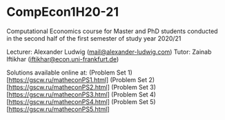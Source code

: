 # CompEcon1H20-21
Computational Economics course for Master and PhD students conducted in the second half of the first semester of study year 2020/21

Lecturer: Alexander Ludwig (mail@alexander-ludwig.com)
Tutor: Zainab Iftikhar (iftikhar@econ.uni-frankfurt.de)

Solutions available online at:
(Problem Set 1)[https://gscw.ru/matheconPS1.html]
(Problem Set 2)[https://gscw.ru/matheconPS2.html]
(Problem Set 3)[https://gscw.ru/matheconPS3.html]
(Problem Set 4)[https://gscw.ru/matheconPS4.html]
(Problem Set 5)[https://gscw.ru/matheconPS5.html]

